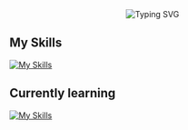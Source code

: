<!-- Header -->
<!-- Header -->
<div align="center">
  <img src="https://readme-typing-svg.herokuapp.com?font=Fira+Code&size=25&duration=4000&pause=2000&color=29f175&center=true&vCenter=true&width=550&lines=Welcome+to+My+GitHub!😃;QA,+Front-end,+Back-end,+and+more!" alt="Typing SVG" />
</div>

## My Skills
[![My Skills](https://skillicons.dev/icons?i=js,ts,html,css,react,vite,arduino,fastapi,git,nodejs,postgres,py&perline=4)](https://skillicons.dev)

## Currently learning
[![My Skills](https://skillicons.dev/icons?i=vite,fastapi,nodejs,postgres&perline=4)](https://skillicons.dev)

<!--
**bgj0127/bgj0127** is a ✨ _special_ ✨ repository because its `README.md` (this file) appears on your GitHub profile.

Here are some ideas to get you started:

- 🔭 I’m currently working on ...
- 🌱 I’m currently learning ...
- 👯 I’m looking to collaborate on ...
- 🤔 I’m looking for help with ...
- 💬 Ask me about ...
- 📫 How to reach me: ...
- 😄 Pronouns: ...
- ⚡ Fun fact: ...
-->


